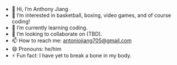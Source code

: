 - 👋 Hi, I’m Anthony Jiang
- 👀 I’m interested in basketball, boxing, video games, and of course coding!
- 🌱 I’m currently learning coding.
- 💞️ I’m looking to collaborate on (TBD).
- 📫 How to reach me: antoniojiang705@gmail.com
- 😄 Pronouns: he/him
- ⚡ Fun fact: I have yet to break a bone in my body.

<!---
AnthonyJia/AnthonyJia is a ✨ special ✨ repository because its `README.md` (this file) appears on your GitHub profile.
You can click the Preview link to take a look at your changes.
--->
